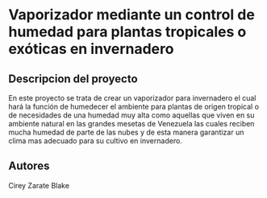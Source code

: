 Vaporizador mediante un  control de humedad para plantas tropicales o exóticas en invernadero
======

Descripcion del proyecto
-----------------------
En este proyecto se trata de crear un vaporizador para invernadero el cual hará la función de humedecer el ambiente para plantas de origen tropical o de necesidades de una humedad muy alta como aquellas que viven en su ambiente natural en las grandes mesetas de Venezuela las cuales reciben mucha humedad de parte de las nubes y de esta manera garantizar un clima mas adecuado para su cultivo en invernadero.


Autores
---------
Cirey Zarate Blake
